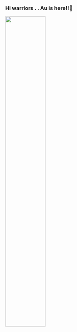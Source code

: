 ### Hi warriors . . Au is here!!👋 

<img width="50%" height="auto" src="https://i.postimg.cc/0QLs79nr/giphy.gif" height="100px"/></a>

<!--
**bahiaaunicgranitya/bahiaaunicgranitya** is a ✨ _special_ ✨ repository because its `README.md` (this file) appears on your GitHub profile.

Here are some ideas to get you started:

- 🔭 I’m currently working on ...
- 🌱 I’m currently learning ...
- 👯 I’m looking to collaborate on ...
- 🤔 I’m looking for help with ...
- 💬 Ask me about ...
- 📫 How to reach me: ...
- 😄 Pronouns: ...
- ⚡ Fun fact: ...
-->
